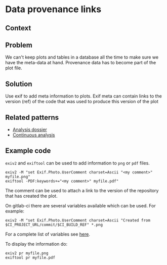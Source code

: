 # Data provenance links

## Context

## Problem
We can't keep plots and tables in a database all the time to make sure we have the meta-data at hand. Provenance data has to become part of the plot file.

## Solution

Use exif to add meta information to plots. Exif meta can contain links to the version (ref) of the code that was used to produce this version of the plot

## Related patterns
* [Analysis dossier](analysis-dossier.md)
* [Continuous analysis](continuous-analysis.md)


## Example code
`exiv2` and `exiftool` can be used to add information to `png` or `pdf` files.

```
exiv2 -M "set Exif.Photo.UserComment charset=Ascii "<my comment>" myfile.png"
exiftool -PDF:keywords+="<my comment>" myfile.pdf"
```

The comment can be used to attach a link to the version of the repository that has created the plot.

On gitlab-ci there are several variables available which can be used. For example:
```
exiv2 -M "set Exif.Photo.UserComment charset=Ascii "Created from  $CI_PROJECT_URL/commit/$CI_BUILD_REF" *.png 
```
For a complete list of variables see [here](https://docs.gitlab.com/ce/ci/variables/).

To display the information do:
```
exiv2 pr myfile.png
exiftool pr myfile.pdf
```
